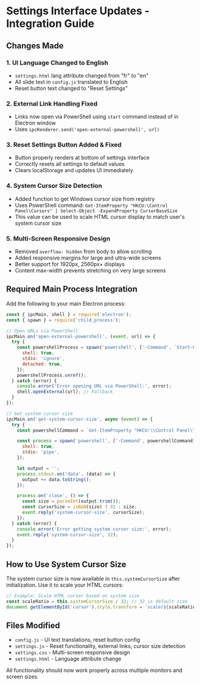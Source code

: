 # Settings Interface Updates - Integration Guide

## Changes Made

### 1. UI Language Changed to English

- `settings.html` lang attribute changed from "fr" to "en"
- All slide text in `config.js` translated to English
- Reset button text changed to "Reset Settings"

### 2. External Link Handling Fixed

- Links now open via PowerShell using `start` command instead of in Electron window
- Uses `ipcRenderer.send('open-external-powershell', url)`

### 3. Reset Settings Button Added & Fixed

- Button properly renders at bottom of settings interface
- Correctly resets all settings to default values
- Clears localStorage and updates UI immediately

### 4. System Cursor Size Detection

- Added function to get Windows cursor size from registry
- Uses PowerShell command: `Get-ItemProperty "HKCU:\Control Panel\Cursors" | Select-Object -ExpandProperty CursorBaseSize`
- This value can be used to scale HTML cursor display to match user's system cursor size

### 5. Multi-Screen Responsive Design

- Removed `overflow: hidden` from body to allow scrolling
- Added responsive margins for large and ultra-wide screens
- Better support for 1920px, 2560px+ displays
- Content max-width prevents stretching on very large screens

## Required Main Process Integration

Add the following to your main Electron process:

```javascript
const { ipcMain, shell } = require('electron');
const { spawn } = require('child_process');

// Open URLs via PowerShell
ipcMain.on('open-external-powershell', (event, url) => {
  try {
    const powershellProcess = spawn('powershell', ['-Command', `Start-Process "${url}"`], {
      shell: true,
      stdio: 'ignore',
      detached: true,
    });
    powershellProcess.unref();
  } catch (error) {
    console.error('Error opening URL via PowerShell:', error);
    shell.openExternal(url); // Fallback
  }
});

// Get system cursor size
ipcMain.on('get-system-cursor-size', async (event) => {
  try {
    const powershellCommand = `Get-ItemProperty "HKCU:\\Control Panel\\Cursors" | Select-Object -ExpandProperty CursorBaseSize`;

    const process = spawn('powershell', ['-Command', powershellCommand], {
      shell: true,
      stdio: 'pipe',
    });

    let output = '';
    process.stdout.on('data', (data) => {
      output += data.toString();
    });

    process.on('close', () => {
      const size = parseInt(output.trim());
      const cursorSize = isNaN(size) ? 32 : size;
      event.reply('system-cursor-size', cursorSize);
    });
  } catch (error) {
    console.error('Error getting system cursor size:', error);
    event.reply('system-cursor-size', 32);
  }
});
```

## How to Use System Cursor Size

The system cursor size is now available in `this.systemCursorSize` after initialization. Use it to scale your HTML cursors:

```javascript
// Example: Scale HTML cursor based on system size
const scaleRatio = this.systemCursorSize / 32; // 32 is default size
document.getElementById('cursor').style.transform = `scale(${scaleRatio})`;
```

## Files Modified

- `config.js` - UI text translations, reset button config
- `settings.js` - Reset functionality, external links, cursor size detection
- `settings.css` - Multi-screen responsive design
- `settings.html` - Language attribute change

All functionality should now work properly across multiple monitors and screen sizes.

